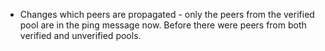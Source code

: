 * Changes which peers are propagated - only the peers from the verified pool are
  in the ping message now. Before there were peers from both verified and
  unverified pools.
